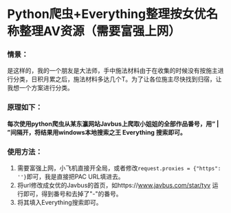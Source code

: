 # Python爬虫+Everything整理按女优名称整理AV资源（需要富强上网）

### 情景：
是这样的，我的一个朋友是大法师，手中施法材料由于在收集的时候没有按施主进行分类，日积月累之后，施法材料多达几个T。为了让各位施主尽快找到归宿，让我想一个方案进行分类。

### 原理如下：
**每次使用python爬虫从某东瀛网站Javbus上爬取小姐姐的全部作品番号，用“ | ”间隔开，将结果用windows本地搜索之王 Everything 搜索即可。** 

### 使用方法：
1. 需要富强上网，小飞机直接开全局，或者修改`request.proxies = {"https": ''}`即可，我是直接把PAC URL填进去。
2. 将url修改成女优的Javbus的首页，如https://www.javbus.com/star/tyv 运行即可，得到番号和去掉了"-"的番号。
3. 将其填入Everything搜索即可。


